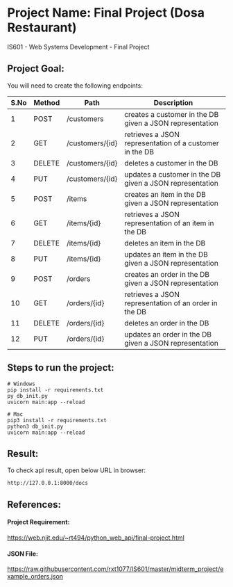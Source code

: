 # Project Name: Final Project (Dosa Restaurant)

IS601 - Web Systems Development - Final Project

## Project Goal:

You will need to create the following endpoints:

| S.No | Method | Path            | Description                                              |
| ---- | ------ | --------------- | -------------------------------------------------------- |
| 1    | POST   | /customers      | creates a customer in the DB given a JSON representation |
| 2    | GET    | /customers/{id} | retrieves a JSON representation of a customer in the DB  |
| 3    | DELETE | /customers/{id} | deletes a customer in the DB                             |
| 4    | PUT    | /customers/{id} | updates a customer in the DB given a JSON representation |
| 5    | POST   | /items          | creates an item in the DB given a JSON representation    |
| 6    | GET    | /items/{id}     | retrieves a JSON representation of an item in the DB     |
| 7    | DELETE | /items/{id}     | deletes an item in the DB                                |
| 8    | PUT    | /items/{id}     | updates an item in the DB given a JSON representation    |
| 9    | POST   | /orders         | creates an order in the DB given a JSON representation   |
| 10   | GET    | /orders/{id}    | retrieves a JSON representation of an order in the DB    |
| 11   | DELETE | /orders/{id}    | deletes an order in the DB                               |
| 12   | PUT    | /orders/{id}    | updates an order in the DB given a JSON representation   |

## Steps to run the project:

```shell
# Windows
pip install -r requirements.txt
py db_init.py
uvicorn main:app --reload

# Mac
pip3 install -r requirements.txt
python3 db_init.py
uvicorn main:app --reload
```

## Result:

To check api result, open below URL in browser:

```shell
http://127.0.0.1:8000/docs
```

## References:

#### Project Requirement:

https://web.njit.edu/~rt494/python_web_api/final-project.html

#### JSON File:

https://raw.githubusercontent.com/rxt1077/IS601/master/midterm_project/example_orders.json
